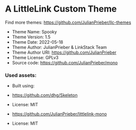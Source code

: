 # A LittleLink Custom Theme
Find more themes: https://github.com/JulianPrieber/llc-themes
                                                                                                                                                                         
*	Theme Name: Spooky
*	Theme Version: 1.5
*	Theme Date: 2022-05-18
*	Theme Author: JulianPrieber & LinkStack Team
*	Theme Author URI: https://github.com/JulianPrieber
*	Theme License: GPLv3
*	Source code: https://github.com/JulianPrieber/mono


### Used assets:
* Built using:
* https://github.com/dhg/Skeleton
* License: MIT

* https://github.com/JulianPrieber/littlelink-mono
* License: MIT
